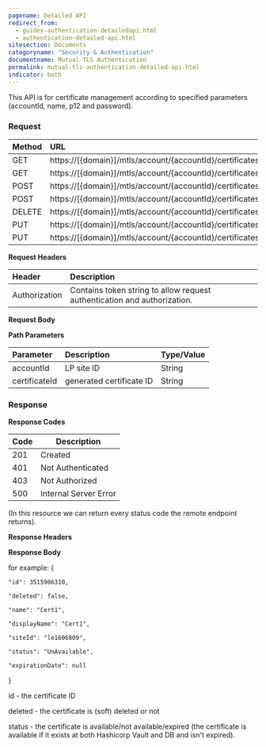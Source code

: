 ```yaml
---
pagename: Detailed API
redirect_from:
  - guides-authentication-detailedapi.html
  - authentication-detailed-api.html
sitesection: Documents
categoryname: "Security & Authentication"
documentname: Mutual TLS Authentication
permalink: mutual-tls-authentication-detailed-api.html
indicator: both
---
```


This API is for certificate management according to specified parameters (accountId, name, p12 and password).

### Request

 |Method|      URL|  
 |:--------  |:---  |
 |GET|  https://[{domain}]/mtls/account/{accountId}/certificates/{certificateId}  |
 |GET|  https://[{domain}]/mtls/account/{accountId}/certificates |
 |POST|  https://[{domain}]/mtls/account/{accountId}/certificates |
 |POST|  https://[{domain}]/mtls/account/{accountId}/certificates/byFile |
 |DELETE|  https://[{domain}]/mtls/account/{accountId}/certificates/{certificateId}  |
 |PUT|  https://[{domain}]/mtls/account/{accountId}/certificates/{certificateId}  |
 |PUT|  https://[{domain}]/mtls/account/{accountId}/certificates/byFile |


**Request Headers**

 |Header         |Description  |
 |:------|        :--------  |
 |Authorization|    Contains token string to allow request authentication and authorization.  |

**Request Body**


**Path Parameters**

 |Parameter|  Description|  Type/Value |
 |:------    |:--------    |:--------|
 |accountId|  LP site ID |   String |
 |certificateId|  generated certificate ID |   String |

### Response

**Response Codes** 

| Code | Description           |
|------|-----------------------|
| 201  | Created               |
| 401  | Not Authenticated     |
| 403  | Not Authorized        |
| 500  | Internal Server Error |

(In this resource we can return every status code the remote endpoint returns).

**Response Headers**

**Response Body**

for example:
{
    
    "id": 3515906310,
    
    "deleted": false,
    
    "name": "Cert1",
    
    "displayName": "Cert1",
    
    "siteId": "le1606809",
    
    "status": "UnAvailable",
    
    "expirationDate": null
}



id - the certificate ID

deleted - the certificate is (soft) deleted or not 

status - the certificate is available/not available/expired (the certificate is available if it exists at both Hashicorp Vault and DB and isn't expired).
